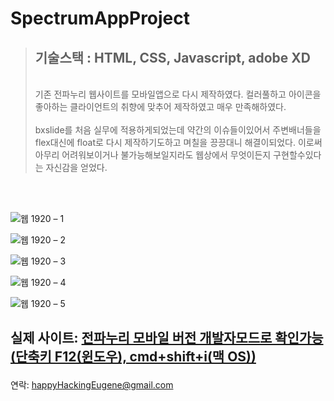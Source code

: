 # SpectrumAppProject
>
> <h2>기술스택 : HTML, CSS, Javascript, adobe XD</h2><br>
> 기존 전파누리 웹사이트를 모바일앱으로 다시 제작하였다. 컬러풀하고 아이콘을 좋아하는 클라이언트의 취향에 맞추어 제작하였고 매우 만족해하였다.<br><br>
> bxslide를 처음 실무에 적용하게되었는데 약간의 이슈들이있어서 주변배너들을 flex대신에 float로 다시 제작하기도하고 며칠을 끙끙대니 해결이되었다. 이로써 아무리 어려워보이거나 불가능해보일지라도 웹상에서 무엇이든지 구현할수있다는 자신감을 얻었다.
<br>
<br>

![웹 1920 – 1](https://user-images.githubusercontent.com/59987309/95176720-3a84d600-07f8-11eb-8538-3eb69dcc1a96.png)
<br>

![웹 1920 – 2](https://user-images.githubusercontent.com/59987309/95176736-3e185d00-07f8-11eb-89a7-8cbbc8864fb6.png)

![웹 1920 – 3](https://user-images.githubusercontent.com/59987309/95176744-41134d80-07f8-11eb-897e-f92322cff834.png)

![웹 1920 – 4](https://user-images.githubusercontent.com/59987309/95176739-3f498a00-07f8-11eb-81d7-0756cbcb618e.png)

![웹 1920 – 5](https://user-images.githubusercontent.com/59987309/95176731-3ce73000-07f8-11eb-93a1-412e239a63d3.png)

실제 사이트: <a href="https://spectrummap.kr/mobile/m_index.do?submain=&from=">전파누리 모바일 버전 개발자모드로 확인가능(단축키 F12(윈도우), cmd+shift+i(맥 OS))</a></p>
--
연락: <a href="mailto:happyHackingEugene@gmail@gmail.com">happyHackingEugene@gmail.com</a></p>
